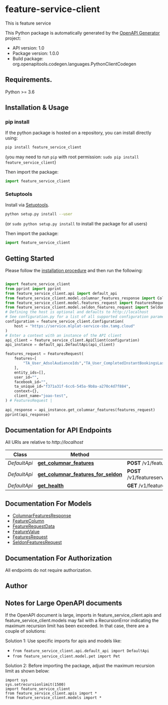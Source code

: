 # feature-service-client
This is feature service

This Python package is automatically generated by the [OpenAPI Generator](https://openapi-generator.tech) project:

- API version: 1.0
- Package version: 1.0.0
- Build package: org.openapitools.codegen.languages.PythonClientCodegen

## Requirements.

Python >= 3.6

## Installation & Usage
### pip install

If the python package is hosted on a repository, you can install directly using:

```sh
pip install feature_service_client
```
(you may need to run `pip` with root permission: `sudo pip install feature_service_client`)

Then import the package:
```python
import feature_service_client
```

### Setuptools

Install via [Setuptools](http://pypi.python.org/pypi/setuptools).

```sh
python setup.py install --user
```
(or `sudo python setup.py install` to install the package for all users)

Then import the package:
```python
import feature_service_client
```

## Getting Started

Please follow the [installation procedure](#installation--usage) and then run the following:

```python

import feature_service_client
from pprint import pprint
from feature_service_client.api import default_api
from feature_service_client.model.columnar_features_response import ColumnarFeaturesResponse
from feature_service_client.model.features_request import FeaturesRequest
from feature_service_client.model.seldon_features_request import SeldonFeaturesRequest
# Defining the host is optional and defaults to http://localhost
# See configuration.py for a list of all supported configuration parameters.
configuration = feature_service_client.Configuration(
    host = "https://service.mlplat-service-sbx.tamg.cloud"
)
# Enter a context with an instance of the API client
api_client = feature_service_client.ApiClient(configuration)
api_instance = default_api.DefaultApi(api_client)

features_request = FeaturesRequest(
    features=[
        "TA_User_AdsolAudienceIds","TA_User_CompletedInstantBookingsLast28Days","TA_User_DatedSearchLast28Days"
    ],
    entity_ids=[],
    user_id="",
    facebook_id="",
    ta_unique_id="f371a31f-6cc6-545a-9b8a-a270c4d7f884",
    context={},
    client_name="joao-test",
) # FeaturesRequest | 
    
api_response = api_instance.get_columnar_features(features_request)
pprint(api_response)
```

## Documentation for API Endpoints

All URIs are relative to *http://localhost*

Class | Method | HTTP request | Description
------------ | ------------- | ------------- | -------------
*DefaultApi* | [**get_columnar_features**](docs/DefaultApi.md#get_columnar_features) | **POST** /v1/featureservice/columnarfeatures | 
*DefaultApi* | [**get_columnar_features_for_seldon**](docs/DefaultApi.md#get_columnar_features_for_seldon) | **POST** /v1/featureservice/getColumnarFeaturesForSeldon | 
*DefaultApi* | [**get_health**](docs/DefaultApi.md#get_health) | **GET** /v1/featureservice/health | 


## Documentation For Models

 - [ColumnarFeaturesResponse](docs/ColumnarFeaturesResponse.md)
 - [FeatureColumn](docs/FeatureColumn.md)
 - [FeatureRequestData](docs/FeatureRequestData.md)
 - [FeatureValue](docs/FeatureValue.md)
 - [FeaturesRequest](docs/FeaturesRequest.md)
 - [SeldonFeaturesRequest](docs/SeldonFeaturesRequest.md)


## Documentation For Authorization

 All endpoints do not require authorization.

## Author




## Notes for Large OpenAPI documents
If the OpenAPI document is large, imports in feature_service_client.apis and feature_service_client.models may fail with a
RecursionError indicating the maximum recursion limit has been exceeded. In that case, there are a couple of solutions:

Solution 1:
Use specific imports for apis and models like:
- `from feature_service_client.api.default_api import DefaultApi`
- `from feature_service_client.model.pet import Pet`

Solution 2:
Before importing the package, adjust the maximum recursion limit as shown below:
```
import sys
sys.setrecursionlimit(1500)
import feature_service_client
from feature_service_client.apis import *
from feature_service_client.models import *
```

